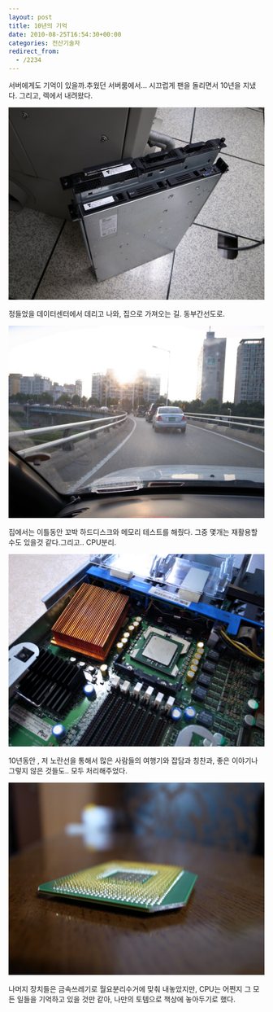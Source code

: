 ```yaml
---
layout: post
title: 10년의 기억
date: 2010-08-25T16:54:30+00:00
categories: 전산기술자
redirect_from:
  - /2234
---
```


서버에게도 기억이 있을까.추웠던 서버룸에서... 시끄럽게 팬을 돌리면서 10년을 지냈다. 그리고, 렉에서 내려왔다.

![ ](/assets/media/uploads_1_cfile3.uf.20321F364C7548FF03F949.jpg)

정들었을 데이터센터에서 데리고 나와, 집으로 가져오는 길. 동부간선도로.

![ ](/assets/media/uploads_1_cfile1.uf.116EE0364C7549B54D1534.jpg)

집에서는 이틀동안 꼬박 하드디스크와 메모리 테스트를 해줬다. 그중 몇개는 재활용할 수도 있을것 같다.그리고.. CPU분리.

![ ](/assets/media/uploads_1_cfile24.uf.17416E374C754855AF8A66.jpg)

10년동안 , 저 노란선을 통해서 많은 사람들의 여행기와 잡담과 칭찬과, 좋은 이야기나 그렇지 않은 것들도.. 모두 처리해주었다.

![ ](/assets/media/uploads_1_cfile29.uf.20416E374C754859B089E1.jpg)

나머지 장치들은 금속쓰레기로 월요분리수거에 맞춰 내놓았지만, CPU는 어쩐지 그 모든 일들을 기억하고 있을 것만 같아, 나만의 토템으로 책상에 놓아두기로 했다.
<div id=comments>
</div>
